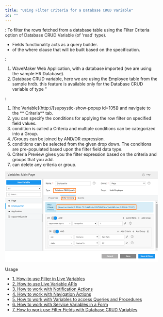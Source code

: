```yaml
---
title: "Using Filter Criteria for a Database CRUD Variable"
id: ""
---
```


: To filter the rows fetched from a database table using the Filter Criteria option of Database CRUD Variable (of 'read' type).

- Fields functionality acts as a query builder.
- of the where clause that will be built based on the specification.

:

1. WaveMaker Web Application, with a database imported (we are using the sample HR Database).
2. Database CRUD variable, here we are using the Employee table from the sample hrdb. this feature is available only for the Database CRUD variable of type ''

:

1. [the Variable](http://[supsystic-show-popup id=105]) and navigate to the ** Criteria** tab.
2. you can specify the conditions for applying the row filter on specified field values.
3. condition is called a Criteria and multiple conditions can be categorized into a Group.
4. /Groups can be joined by AND/OR expression.
5. conditions can be selected from the given drop down. The conditions are pre-populated based upon the filter field data type.
6. Criteria Preview gives you the filter expression based on the criteria and groups that you add.
7. can delete any criteria or group.

[![](../assets/crudvar_filterfields.png)](../assets/crudvar_filterfields.png)

Usage

- [1\. How-to use Filter in Live Variables](/learn/how-tos/using-filter-conditions-variable/)
- [2\. How to use Live Variable APIs](/learn/how-tos/using-live-variable-apis/)
- [3\. How to work with Notification Actions](/learn/how-tos/using-notification-actions/)
- [4\. How to work with Navigation Actions](/learn/how-tos/using-navigation-action/)
- [5\. How to work with Variables to access Queries and Procedures](/learn/how-tos/using-variables-queries-procedure/)
- [6\. How to work with Service Variables in a Form](/learn/how-tos/using-service-variable-form/)
- [7\. How to work use Filter Fields with Database CRUD Variables](#)
